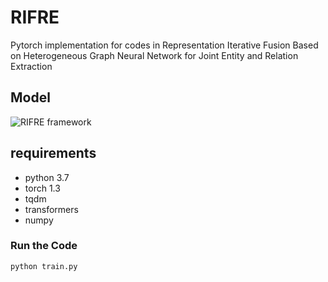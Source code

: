 # RIFRE
Pytorch implementation for codes in Representation Iterative Fusion Based on Heterogeneous Graph Neural Network for Joint Entity and Relation Extraction

## Model
![RIFRE framework](https://github.com/zhao9797/RIFRE/blob/main/model.png)

## requirements

* python 3.7
* torch  1.3
* tqdm
* transformers
* numpy

### Run the Code
```
python train.py
```
